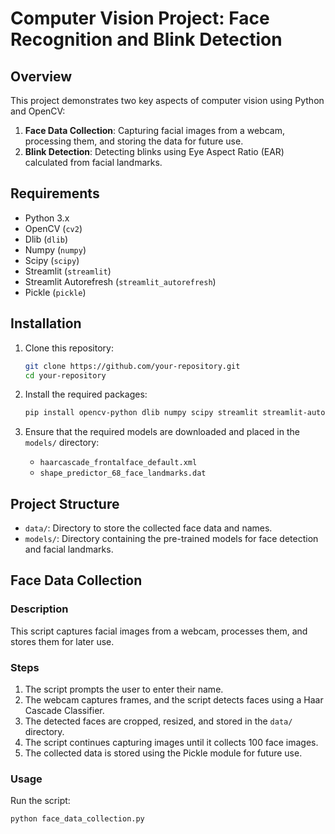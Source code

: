 # Computer Vision Project: Face Recognition and Blink Detection

## Overview
This project demonstrates two key aspects of computer vision using Python and OpenCV:
1. **Face Data Collection**: Capturing facial images from a webcam, processing them, and storing the data for future use.
2. **Blink Detection**: Detecting blinks using Eye Aspect Ratio (EAR) calculated from facial landmarks.

## Requirements
- Python 3.x
- OpenCV (`cv2`)
- Dlib (`dlib`)
- Numpy (`numpy`)
- Scipy (`scipy`)
- Streamlit (`streamlit`)
- Streamlit Autorefresh (`streamlit_autorefresh`)
- Pickle (`pickle`)

## Installation

1. Clone this repository:
    ```bash
    git clone https://github.com/your-repository.git
    cd your-repository
    ```

2. Install the required packages:
    ```bash
    pip install opencv-python dlib numpy scipy streamlit streamlit-autorefresh
    ```

3. Ensure that the required models are downloaded and placed in the `models/` directory:
    - `haarcascade_frontalface_default.xml`
    - `shape_predictor_68_face_landmarks.dat`

## Project Structure

- `data/`: Directory to store the collected face data and names.
- `models/`: Directory containing the pre-trained models for face detection and facial landmarks.

## Face Data Collection

### Description
This script captures facial images from a webcam, processes them, and stores them for later use.

### Steps
1. The script prompts the user to enter their name.
2. The webcam captures frames, and the script detects faces using a Haar Cascade Classifier.
3. The detected faces are cropped, resized, and stored in the `data/` directory.
4. The script continues capturing images until it collects 100 face images.
5. The collected data is stored using the Pickle module for future use.

### Usage
Run the script:
```bash
python face_data_collection.py
